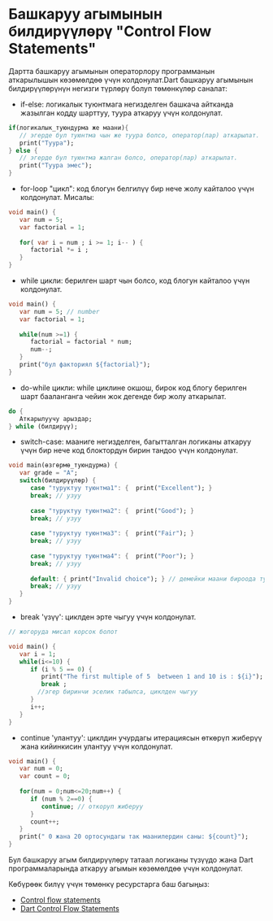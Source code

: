 # Башкаруу агымынын билдирүүлөрү "Control Flow Statements"

Дартта башкаруу агымынын операторлору программанын аткарылышын көзөмөлдөө үчүн колдонулат.Dart башкаруу агымынын билдирүүлөрүнүн негизги түрлөрү болуп төмөнкүлөр саналат:

- if-else: логикалык туюнтмага негизделген башкача айтканда жазылган кодду шарттуу, туура  аткаруу үчүн колдонулат.
```dart
if(логикалык_туюндурма же маани){ 
   // эгерде бул туюнтма чын же туура болсо, оператор(лар) аткарылат.
   print("Туура");
} else { 
   // эгерде бул туюнтма жалган болсо, оператор(лар) аткарылат.
   print("Туура эмес");
} 
```
- for-loop "цикл": код блогун белгилүү бир нече жолу кайталоо үчүн колдонулат. Мисалы:

```dart
void main() { 
   var num = 5; 
   var factorial = 1; 
   
   for( var i = num ; i >= 1; i-- ) { 
      factorial *= i ; 
   } 
}
```

- while цикли: берилген шарт чын болсо, код блогун кайталоо үчүн колдонулат.
```dart
void main() { 
   var num = 5; // number
   var factorial = 1; 
   
   while(num >=1) { 
      factorial = factorial * num; 
      num--; 
   } 
   print("бул факториял ${factorial}"); 
} 
```

- do-while цикли: while циклине окшош, бирок код блогу берилген шарт  бааланганга чейин жок дегенде бир жолу аткарылат.
```dart
do {  
   Аткарылуучу арыздар; 
} while (билдирүү); 
```

- switch-case: мааниге негизделген, багытталган логиканы аткаруу үчүн бир нече код блоктордун бирин тандоо үчүн колдонулат.
```dart
void main(өзгөрмө_туюндурма) { 
   var grade = "A";
   switch(билдирүүлөр) { 
      case "туруктуу туюнтма1": {  print("Excellent"); } 
      break; // узуу
     
      case "туруктуу туюнтма2": {  print("Good"); } 
      break; // узуу
     
      case "туруктуу туюнтма3": {  print("Fair"); } 
      break; // узуу
     
      case "туруктуу туюнтма4": {  print("Poor"); } 
      break; // узуу
     
      default: { print("Invalid choice"); } // демейки маани бироода туура болбосо
      break; // узуу
   } 
}
```

- break 'үзүү': циклден эрте чыгуу үчүн колдонулат.
```dart
// жогоруда мисал корсок болот

void main() { 
   var i = 1; 
   while(i<=10) { 
      if (i % 5 == 0) { 
         print("The first multiple of 5  between 1 and 10 is : ${i}"); 
         break ;    
        //эгер биринчи эселик табылса, циклден чыгуу
      } 
      i++; 
   }
} 
```

- continue 'улантуу':  циклдин учурдагы итерациясын өткөрүп жиберүү жана кийинкисин улантуу үчүн колдонулат.
```dart
void main() { 
   var num = 0; 
   var count = 0; 
   
   for(num = 0;num<=20;num++) { 
      if (num % 2==0) { 
         continue; // откоруп жиберуу
      } 
      count++; 
   } 
   print(" 0 жана 20 ортосундагы так маанилердин саны: ${count}"); 
} 
```

Бул башкаруу агым билдирүүлөрү татаал логиканы түзүүдо жана Dart программаларында аткаруу агымын көзөмөлдөө үчүн колдонулат.

Көбүрөөк билүү үчүн төмөнкү ресурстарга баш багыңыз:

- [Control flow statements](https://dart.dev/guides/language/language-tour#control-flow-statements)
- [Dart Control Flow Statements](https://www.w3adda.com/dart-tutorial/dart-control-flow-stateme)